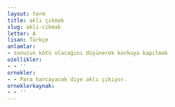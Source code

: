 ```yaml
---
layout: term
title: aklı çıkmak
slug: akli-cikmak
letter: A
lisan: Türkçe
anlamlar:
- sonucun kötü olacağını düşünerek korkuya kapılmak
ozellikler:
- - ''
ornekler:
- - Para harcayacak diye aklı çıkıyor.
orneklerkaynak:
- - ''
---
```

